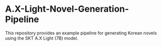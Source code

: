 # A.X-Light-Novel-Generation-Pipeline
This repository provides an example pipeline for generating Korean novels using the SKT A.X Light (7B) model.
